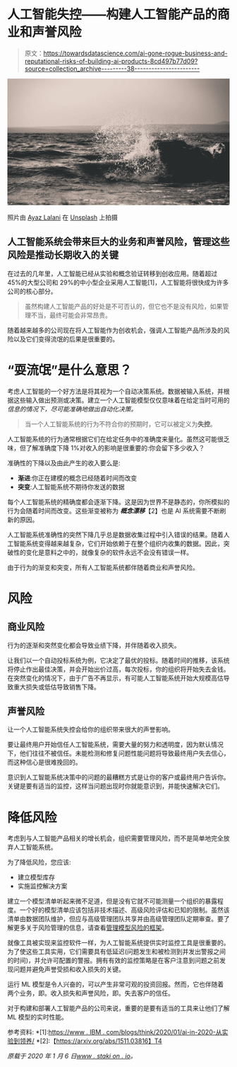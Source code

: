 # 人工智能失控——构建人工智能产品的商业和声誉风险

> 原文：<https://towardsdatascience.com/ai-gone-rogue-business-and-reputational-risks-of-building-ai-products-8cd497b77d09?source=collection_archive---------38----------------------->

![](img/d98ef8e1b0e6974f93d45c507bc148c4.png)

照片由 [Ayaz Lalani](https://unsplash.com/@ayaz_l?utm_source=unsplash&utm_medium=referral&utm_content=creditCopyText) 在 [Unsplash](https://unsplash.com/s/photos/splash-water?utm_source=unsplash&utm_medium=referral&utm_content=creditCopyText) 上拍摄

## 人工智能系统会带来巨大的业务和声誉风险，管理这些风险是推动长期收入的关键

在过去的几年里，人工智能已经从实验和概念验证转移到创收应用。随着超过 45%的大型公司和 29%的中小型企业采用人工智能[1]，人工智能将很快成为许多公司的核心部分。

> 虽然构建人工智能产品的好处是不可否认的，但它也不是没有风险，如果管理不当，最终可能会非常昂贵。

随着越来越多的公司现在将人工智能作为创收机会，强调人工智能产品所涉及的风险以及它们变得流氓的后果是很重要的。

# “耍流氓”是什么意思？

考虑人工智能的一个好方法是将其视为一个自动决策系统。数据被输入系统，并根据这些输入做出预测或决策。建立一个人工智能模型仅仅意味着在给定当时可用的*信息的情况下，尽可能准确地做出自动化决策。*

> 当一个人工智能系统的行为不符合你的预期时，它可以被定义为**失控**。

人工智能系统的行为通常根据它们在给定任务中的准确度来量化。虽然这可能很乏味，但了解准确度下降 1%对收入的影响是很重要的:你会留下多少收入？

准确性的下降以及由此产生的收入要么是:

*   **渐进**:你正在建模的概念已经随着时间而改变
*   **突变**:人工智能系统不期待你发送的数据

每个人工智能系统的精确度都会逐渐下降。这是因为世界不是静态的，你所模拟的行为会随着时间而改变。这些渐变被称为 ***概念漂移***【2】也是 AI 系统需要不断刷新的原因。

人工智能系统准确性的突然下降几乎总是数据收集过程中引入错误的结果。随着人工智能系统变得越来越复杂，它们开始依赖于在整个组织内收集的数据。因此，突破性的变化是意料之中的，就像复杂的软件永远不会没有错误一样。

由于行为的渐变和突变，所有人工智能系统都伴随着商业和声誉风险。

# 风险

## 商业风险

行为的逐渐和突然变化都会导致业绩下降，并伴随着收入损失。

让我们以一个自动投标系统为例，它决定了最优的投标。随着时间的推移，该系统将停止作出最佳决策，并会开始出价过高，每次投标，你的组织将开始失去金钱。在突然变化的情况下，由于广告不再显示，有可能人工智能系统开始大规模高估导致重大损失或低估导致销售下降。

## 声誉风险

让一个人工智能系统失控会给你的组织带来很大的声誉影响。

要让最终用户开始信任人工智能系统，需要大量的努力和透明度，因为默认情况下，他们往往不被信任。未能检测和修复问题性能问题将导致最终用户失去信心，而这种信心是很难挽回的。

意识到人工智能系统决策中的问题的最糟糕方式是让你的客户或最终用户告诉你。关键是要有适当的监控，这样当问题出现时你就能意识到，并能快速解决它们。

# 降低风险

考虑到与人工智能产品相关的增长机会，组织需要管理风险，而不是简单地完全放弃人工智能系统。

为了降低风险，您应该:

*   建立模型库存
*   实施监控解决方案

建立一个模型清单听起来微不足道，但是没有它就不可能测量一个组织的暴露程度。一个好的模型清单应该包括非技术描述、高级风险评估和已知的限制。虽然该清单由数据团队维护，但应与高级管理团队共享并由高级管理团队定期审查。要了解更多关于风险管理的信息，请查看[管理模型风险的框架](/a-framework-for-model-risk-5953dedbe112)。

就像工具被实现来监控软件一样，为人工智能系统提供实时监控工具是很重要的。为了使这些工具实用，它们需要具有低延迟(问题发生和被检测到并发出警报之间的时间)，并允许可配置的警报。拥有有效的监控策略是在客户注意到问题之前发现问题并避免声誉受损和收入损失的关键。

运行 ML 模型是令人兴奋的，可以产生非常可观的投资回报。然而，它也伴随着两个业务，即。收入损失和声誉风险，即。失去客户的信任。

对于构建和部署人工智能产品的公司来说，重要的是要有适当的工具来让他们了解 ML 模型的实时性能。

参考资料:
*[1]:[https://www . IBM . com/blogs/think/2020/01/ai-in-2020-从实验到领养/](https://www.ibm.com/blogs/think/2020/01/ai-in-2020-from-experimentation-to-adoption/)
*[2]:【https://arxiv.org/abs/1511.03816】T4

*原载于 2020 年 1 月 6 日*[*www . staki on . io*](https://stakion.io/blog/business-and-reputational-risk-of-rogue-ai-systems)*。*